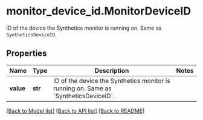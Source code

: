 # monitor_device_id.MonitorDeviceID

ID of the device the Synthetics monitor is running on. Same as `SyntheticsDeviceID`.
## Properties
Name | Type | Description | Notes
------------ | ------------- | ------------- | -------------
**value** | **str** | ID of the device the Synthetics monitor is running on. Same as &#x60;SyntheticsDeviceID&#x60;. | 

[[Back to Model list]](README.md#documentation-for-models) [[Back to API list]](README.md#documentation-for-api-endpoints) [[Back to README]](README.md)


